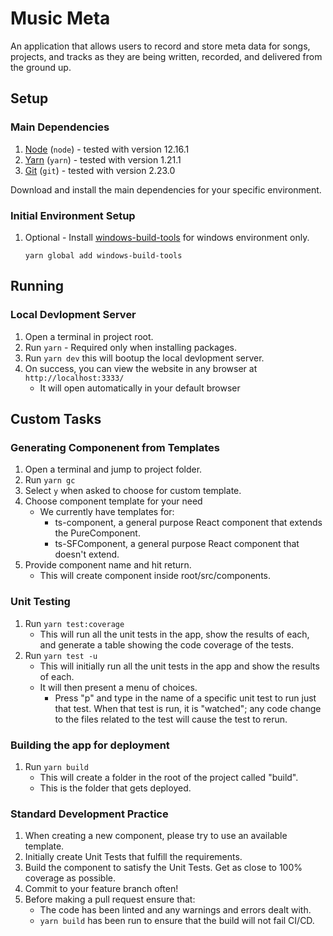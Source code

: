 # Music Meta

An application that allows users to record and store meta data for songs, projects, and tracks as they are being written, recorded, and delivered from the ground up.

## Setup

### Main Dependencies

1. [Node](http://nodejs.org) (`node`) - tested with version 12.16.1
1. [Yarn](https://yarnpkg.com/lang/en/) (`yarn`) - tested with version 1.21.1
1. [Git](https://git-scm.com/) (`git`) - tested with version 2.23.0

Download and install the main dependencies for your specific environment.

### Initial Environment Setup

1. Optional - Install [windows-build-tools](https://www.npmjs.com/package/windows-build-tools) for windows environment only.

    `yarn global add windows-build-tools`

## Running

### Local Devlopment Server

1. Open a terminal in project root.
1. Run `yarn` - Required only when installing packages.
1. Run `yarn dev` this will bootup the local devlopment server.
1. On success, you can view the website in any browser at `http://localhost:3333/`
    - It will open automatically in your default browser

## Custom Tasks

### Generating Componenent from Templates

1. Open a terminal and jump to project folder.
1. Run `yarn gc`
1. Select `y` when asked to choose for custom template.
1. Choose component template for your need
    - We currently have templates for:
        - ts-component, a general purpose React component that extends the PureComponent.
        - ts-SFComponent, a general purpose React component that doesn't extend.
1. Provide component name and hit return.
    - This will create component inside root/src/components.

### Unit Testing

1. Run `yarn test:coverage`
    - This will run all the unit tests in the app, show the results of each, and generate a table showing the code coverage of the tests.
1. Run `yarn test -u`
    - This will initially run all the unit tests in the app and show the results of each.
    - It will then present a menu of choices.
        - Press "p" and type in the name of a specific unit test to run just that test. When that test is run, it is "watched"; any code change to the files related to the test will cause the test to rerun.

### Building the app for deployment

1. Run `yarn build`
    - This will create a folder in the root of the project called "build".
    - This is the folder that gets deployed.

### Standard Development Practice

1. When creating a new component, please try to use an available template.
1. Initially create Unit Tests that fulfill the requirements.
1. Build the component to satisfy the Unit Tests. Get as close to 100% coverage as possible.
1. Commit to your feature branch often!
1. Before making a pull request ensure that:
    - The code has been linted and any warnings and errors dealt with.
    - `yarn build` has been run to ensure that the build will not fail CI/CD.

